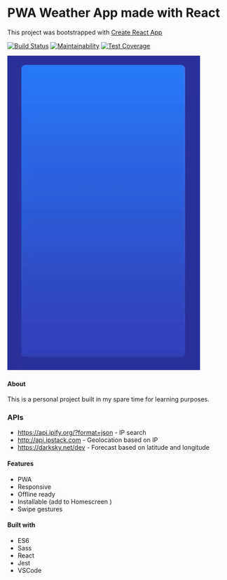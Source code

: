# PWA Weather App made with React

This project was bootstrapped with [Create React App](https://github.com/facebookincubator/create-react-app)

[![Build Status](https://travis-ci.org/iondrimba/react-weather-app.svg?branch=master)](https://travis-ci.org/iondrimba/react-weather-app) [![Maintainability](https://api.codeclimate.com/v1/badges/8cd55ce66e034c44f03a/maintainability)](https://codeclimate.com/github/iondrimba/react-weather-app/maintainability) [![Test Coverage](https://api.codeclimate.com/v1/badges/8cd55ce66e034c44f03a/test_coverage)](https://codeclimate.com/github/iondrimba/react-weather-app/test_coverage) 

![Demo](https://raw.githubusercontent.com/iondrimba/images/master/weather.gif?raw=true)

#### About
This is a personal project built in my spare time for learning purposes.

### APIs
* https://api.ipify.org/?format=json - IP search
* http://api.ipstack.com - Geolocation based on IP
* https://darksky.net/dev - Forecast based on latitude and longitude

#### Features
* PWA
* Responsive
* Offline ready
* Installable (add to Homescreen )
* Swipe gestures

#### Built with
* ES6
* Sass
* React
* Jest
* VSCode
